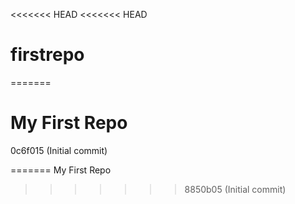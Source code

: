<<<<<<< HEAD
<<<<<<< HEAD
# firstrepo
=======
# My First Repo 
0c6f015 (Initial commit)

=======
My First Repo
>>>>>>> 8850b05 (Initial commit)
